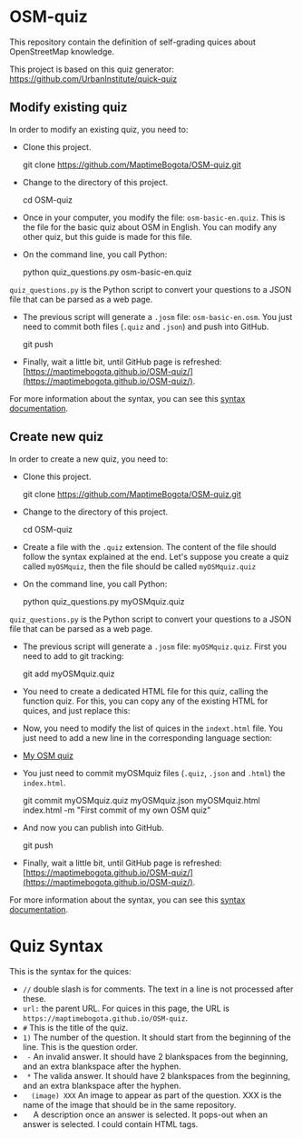 # OSM-quiz

This repository contain the definition of self-grading quices about OpenStreetMap knowledge.

This project is based on this quiz generator: https://github.com/UrbanInstitute/quick-quiz

## Modify existing quiz

In order to modify an existing quiz, you need to:

* Clone this project.

    git clone https://github.com/MaptimeBogota/OSM-quiz.git

* Change to the directory of this project.

    cd OSM-quiz

* Once in your computer, you modify the file: `osm-basic-en.quiz`.
This is the file for the basic quiz about OSM in English.
You can modify any other quiz, but this guide is made for this file.

* On the command line, you call Python:

    python quiz_questions.py osm-basic-en.quiz

`quiz_questions.py` is the Python script to convert your questions to a JSON file that can be parsed as a web page.

* The previous script will generate a `.josm` file: `osm-basic-en.osm`.
You just need to commit both files (`.quiz` and `.json`) and push into GitHub.

    git push

* Finally, wait a little bit, until GitHub page is refreshed: [https://maptimebogota.github.io/OSM-quiz/](https://maptimebogota.github.io/OSM-quiz/).

For more information about the syntax, you can see this [syntax documentation](https://github.com/UrbanInstitute/quick-quiz#readme).

## Create new quiz

In order to create a new quiz, you need to:

* Clone this project.

    git clone https://github.com/MaptimeBogota/OSM-quiz.git

* Change to the directory of this project.

    cd OSM-quiz

* Create a file with the `.quiz` extension.
The content of the file should follow the syntax explained at the end.
Let's suppose you create a quiz called `myOSMquiz`, then the file should be called `myOSMquiz.quiz`

* On the command line, you call Python:

    python quiz_questions.py myOSMquiz.quiz

`quiz_questions.py` is the Python script to convert your questions to a JSON file that can be parsed as a web page.

* The previous script will generate a `.josm` file: `myOSMquiz.quiz`.
First you need to add to git tracking:

    git add myOSMquiz.quiz

* You need to create a dedicated HTML file for this quiz, calling the function quiz.
For this, you can copy any of the existing HTML for quices, and just replace this:

    <script>
      $(function() {
        $('#quiz').quiz("myOSMquiz.json");
      });
    </script>

* Now, you need to modify the list of quices in the `indext.html` file.
You just need to add a new line in the corresponding language section:

    <li><a href="myOSMquiz.html">My OSM quiz</a></li>

* You just need to commit myOSMquiz files (`.quiz`, `.json` and `.html`) the `index.html`.

    git commit myOSMquiz.quiz myOSMquiz.json myOSMquiz.html index.html -m "First commit of my own OSM quiz"

* And now you can publish into GitHub.

    git push

* Finally, wait a little bit, until GitHub page is refreshed: [https://maptimebogota.github.io/OSM-quiz/](https://maptimebogota.github.io/OSM-quiz/).

For more information about the syntax, you can see this [syntax documentation](https://github.com/UrbanInstitute/quick-quiz#readme).


# Quiz Syntax

This is the syntax for the quices:

* `//` double slash is for comments. The text in a line is not processed after these.
* `url:` the parent URL.
For quices in this page, the URL is `https://maptimebogota.github.io/OSM-quiz`.
* `#` This is the title of the quiz.
* `1)` The number of the question.
It should start from the beginning of the line.
This is the question order.
* `  - ` An invalid answer.
It should have 2 blankspaces from the beginning, and an extra blankspace after the hyphen.
* `  * ` The valida answer.
It should have 2 blankspaces from the beginning, and an extra blankspace after the hyphen.
* `  (image) XXX` An image to appear as part of the question.
XXX is the name of the image that should be in the same repository.
* `  ` A description once an answer is selected.
It pops-out when an answer is selected.
I could contain HTML tags.

